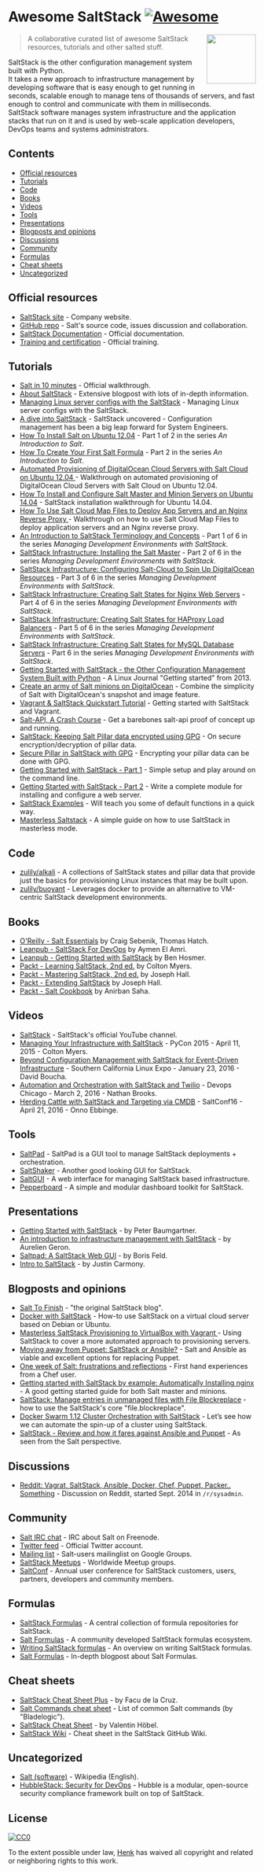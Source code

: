 # Awesome SaltStack  [![Awesome](https://cdn.rawgit.com/sindresorhus/awesome/d7305f38d29fed78fa85652e3a63e154dd8e8829/media/badge.svg)](https://github.com/sindresorhus/awesome)

[<img src="https://yt3.ggpht.com/-u0bhYCAc9tQ/AAAAAAAAAAI/AAAAAAAAAAA/VzeLz4xM-AM/s900-c-k-no-mo-rj-c0xffffff/photo.jpg" align="right" width="100">](https://SaltStack.com)

> A collaborative curated list of awesome SaltStack resources, tutorials and other salted stuff.

SaltStack is the other configuration management system built with Python.  
It takes a new approach to infrastructure management by developing software that is easy enough to get running in seconds, scalable enough to manage tens of thousands of servers, and fast enough to control and communicate with them in milliseconds.  
SaltStack software manages system infrastructure and the application stacks that run on it and is used by web-scale application developers, DevOps teams and systems administrators.

## Contents

- [Official resources](#official-resources)
- [Tutorials](#tutorials)
- [Code](#code)
- [Books](#books)
- [Videos](#videos)
- [Tools](#tools)
- [Presentations](#presentations)
- [Blogposts and opinions](#blogposts-and-opinions)
- [Discussions](#discussions)
- [Community](#community)
- [Formulas](#formulas)
- [Cheat sheets](#cheat-sheets)
- [Uncategorized](#uncategorized)

## Official resources

* [SaltStack site](https://saltstack.com/) - Company website.
* [GitHub repo](https://github.com/saltstack/salt) - Salt's source code, issues discussion and collaboration.
* [SaltStack Documentation](https://docs.saltstack.com/en/latest/) - Official documentation.
* [Training and certification](https://saltstack.com/training/) - Official training.

## Tutorials

* [Salt in 10 minutes](https://docs.saltstack.com/en/latest/topics/tutorials/walkthrough.html) - Official walkthrough.
* [About SaltStack](http://www.yet.org/2016/09/salt/) - Extensive blogpost with lots of in-depth information.
* [Managing Linux server configs with the SaltStack](https://techarena51.com/index.php/getting-started-with-saltstack/) - Managing Linux server configs with the SaltStack.
* [A dive into SaltStack](https://opencredo.com/a-dive-into-salt-stack/) - SaltStack uncovered - Configuration management has been a big leap forward for System Engineers.
* [How To Install Salt on Ubuntu 12.04](https://www.digitalocean.com/community/tutorials/how-to-install-salt-on-ubuntu-12-04) - Part 1 of 2 in the series _An Introduction to Salt_.
* [How To Create Your First Salt Formula](https://www.digitalocean.com/community/tutorials/how-to-create-your-first-salt-formula) - Part 2 in the series _An Introduction to Salt_.
* [Automated Provisioning of DigitalOcean Cloud Servers with Salt Cloud on Ubuntu 12.04 ](https://www.digitalocean.com/community/tutorials/automated-provisioning-of-digitalocean-cloud-servers-with-salt-cloud-on-ubuntu-12-04) - Walkthrough on automated provisioning of DigitalOcean Cloud Servers with Salt Cloud on Ubuntu 12.04.
* [How To Install and Configure Salt Master and Minion Servers on Ubuntu 14.04](https://www.digitalocean.com/community/tutorials/how-to-install-and-configure-salt-master-and-minion-servers-on-ubuntu-14-04) - SaltStack installation walkthrough for Ubuntu 14.04.
* [How To Use Salt Cloud Map Files to Deploy App Servers and an Nginx Reverse Proxy ](https://www.digitalocean.com/community/tutorials/how-to-use-salt-cloud-map-files-to-deploy-app-servers-and-an-nginx-reverse-proxy) - Walkthrough on how to use Salt Cloud Map Files to deploy application servers and an Nginx reverse proxy.
* [An Introduction to SaltStack Terminology and Concepts](https://www.digitalocean.com/community/tutorials/an-introduction-to-saltstack-terminology-and-concepts) - Part 1 of 6 in the series _Managing Development Environments with SaltStack_.
* [SaltStack Infrastructure: Installing the Salt Master](https://www.digitalocean.com/community/tutorials/saltstack-infrastructure-installing-the-salt-master) - Part 2 of 6 in the series _Managing Development Environments with SaltStack_.
* [SaltStack Infrastructure: Configuring Salt-Cloud to Spin Up DigitalOcean Resources](https://www.digitalocean.com/community/tutorials/saltstack-infrastructure-configuring-salt-cloud-to-spin-up-digitalocean-resources) - Part 3 of 6 in the series _Managing Development Environments with SaltStack_.
* [SaltStack Infrastructure: Creating Salt States for Nginx Web Servers](https://www.digitalocean.com/community/tutorials/saltstack-infrastructure-creating-salt-states-for-nginx-web-servers) - Part 4 of 6 in the series _Managing Development Environments with SaltStack_.
* [SaltStack Infrastructure: Creating Salt States for HAProxy Load Balancers](https://www.digitalocean.com/community/tutorials/saltstack-infrastructure-creating-salt-states-for-haproxy-load-balancers) - Part 5 of 6 in the series _Managing Development Environments with SaltStack_.
* [SaltStack Infrastructure: Creating Salt States for MySQL Database Servers](https://www.digitalocean.com/community/tutorials/saltstack-infrastructure-creating-salt-states-for-mysql-database-servers) - Part 6 in the series _Managing Development Environments with SaltStack_.
* [Getting Started with SaltStack - the Other Configuration Management System Built with Python](https://www.linuxjournal.com/content/getting-started-salt-stack-other-configuration-management-system-built-python) - A Linux Journal "Getting started" from 2013.
* [Create an army of Salt minions on DigitalOcean](http://www.aaronbell.com/lets-make-salt-minions-on-digitalocean/) - Combine the simplicity of Salt with DigitalOcean's snapshot and image feature.
* [Vagrant & SaltStack Quickstart Tutorial](http://hittaruki.info/post/vagrant-saltstack-tutorial/) - Getting started with SaltStack and Vagrant.
* [Salt-API, A Crash Course](http://www.thereluctanttecchie.com/salt_api_a_crash_course/) - Get a barebones salt-api proof of concept up and running.
* [SaltStack: Keeping Salt Pillar data encrypted using GPG](http://fabianlee.org/2016/10/18/saltstack-keeping-salt-pillar-data-encrypted-using-gpg/) - On secure encryption/decryption of pillar data.
* [Secure Pillar in SaltStack with GPG](https://gijs.io/2017/02/28/secure-pillar-data-in-saltstack-with-gpg/) - Encrypting your pillar data can be done with GPG.
* [Getting Started with SaltStack - Part 1](http://blog.infracloud.io/saltstack-tutorial-part-1/) -  Simple setup and play around on the command line.
* [Getting Started with SaltStack - Part 2](http://blog.infracloud.io/saltstack-tutorial-part-2/) - Write a complete module for installing and configure a web server.
* [SaltStack Examples](https://www.unixmen.com/saltstack-examples/) - Will teach you some of default functions in a quick way.
* [Masterless Saltstack](https://honza.ca/2013/12/masterless-saltstack) - A simple guide on how to use SaltStack in masterless mode.

## Code

* [zulily/alkali](https://github.com/zulily/alkali) - A collections of SaltStack states and pillar data that provide just the basics for provisioning Linux instances that may be built upon.
* [zulily/buoyant](https://github.com/zulily/buoyant) - Leverages docker to provide an alternative to VM-centric SaltStack development environments.

## Books

* [O'Reilly - Salt Essentials](http://shop.oreilly.com/product/0636920033240.do) by Craig Sebenik, Thomas Hatch.
* [Leanpub - SaltStack For DevOps](https://leanpub.com/saltstackfordevops) by Aymen El Amri.
* [Leanpub - Getting Started with SaltStack](https://leanpub.com/gettingstartedwithsaltstack) by Ben Hosmer.
* [Packt - Learning SaltStack, 2nd ed.](https://www.packtpub.com/networking-and-servers/learning-saltstack-second-edition) by Colton Myers.
* [Packt - Mastering SaltStack, 2nd ed.](https://www.packtpub.com/networking-and-servers/mastering-saltstack-second-edition) by Joseph Hall.
* [Packt - Extending SaltStack](https://www.packtpub.com/networking-and-servers/extending-saltstack) by Joseph Hall.
* [Packt - Salt Cookbook](https://www.packtpub.com/networking-and-servers/salt-cookbook) by Anirban Saha.

## Videos

* [SaltStack](https://www.youtube.com/user/saltstack) - SaltStack's official YouTube channel.
* [Managing Your Infrastructure with SaltStack](https://www.youtube.com/watch?v=y-zQUqMHRX4&t=35s) - PyCon 2015 - April 11, 2015 - Colton Myers.
* [Beyond Configuration Management with SaltStack for Event-Driven Infrastructure](https://www.youtube.com/watch?v=cMCH6EizVVc) - Southern California Linux Expo - January 23, 2016 - David Boucha.
* [Automation and Orchestration with SaltStack and Twilio](https://vimeo.com/162183524) - Devops Chicago - March 2, 2016 - Nathan Brooks.
* [Herding Cattle with SaltStack and Targeting via CMDB](https://www.youtube.com/watch?v=F3K706JJ2EI) - SaltConf16 - April 21, 2016 - Onno Ebbinge.

## Tools

* [SaltPad](https://github.com/Lothiraldan/saltpad) - SaltPad is a GUI tool to manage SaltStack deployments + orchestration.
* [SaltShaker](https://github.com/yueyongyue/saltshaker) - Another good looking GUI for SaltStack.
* [SaltGUI](https://github.com/oliverdunk/SaltGUI) - A web interface for managing SaltStack based infrastructure.
* [Pepperboard](https://github.com/webedia-dev/pepperboard) - A simple and modular dashboard toolkit for SaltStack.

## Presentations

* [Getting Started with SaltStack](https://speakerdeck.com/pycon2014/getting-started-with-saltstack-by-peter-baumgartner) - by Peter Baumgartner.
* [An introduction to infrastructure management with SaltStack](http://www.slideshare.net/saltstack/an-overvisaltstack-presentation-clean) - by Aurelien Geron.
* [Saltpad: A SaltStack Web GUI](https://speakerdeck.com/lothiraldan/saltpad-a-saltstack-web-gui) - by Boris Feld.
* [Intro to SaltStack](http://www.justincarmony.com/slides/salt-tutorial/) - by Justin Carmony.

## Blogposts and opinions

* [Salt To Finish](http://www.salttofinish.com/) - "the original SaltStack blog".
* [Docker with SaltStack](https://opsnotice.xyz/docker-with-saltstack/) - How-to use SaltStack on a virtual cloud server based on Debian or Ubuntu.
* [Masterless SaltStack Provisioning to VirtualBox with Vagrant ](http://www.roblayton.com/2014/12/masterless-saltstack-provisioning-to.html) - Using SaltStack to cover a more automated approach to provisioning servers.
* [Moving away from Puppet: SaltStack or Ansible?](http://ryandlane.com/blog/2014/08/04/moving-away-from-puppet-saltstack-or-ansible/) -  Salt and Ansible as viable and excellent options for replacing Puppet.
* [One week of Salt: frustrations and reflections](https://stevebennett.me/2014/02/17/one-week-of-salt-frustrations-and-reflections/) - First hand experiences from a Chef user.
* [Getting started with SaltStack by example: Automatically Installing nginx](http://bencane.com/2013/09/03/getting-started-with-saltstack-by-example-automatically-installing-nginx/) - A good getting started guide for both Salt master and minions.
* [SaltStack: Manage entries in unmanaged files with File Blockreplace](https://makina-corpus.com/blog/metier/2014/saltstack-manage-entries-in-unmanaged-files-with-file-blockreplace) - how to use the SaltStack's core "file.blockreplace".
* [Docker Swarm 1.12 Cluster Orchestration with SaltStack](http://btmiller.com/2016/11/27/docker-swarm-1.12-cluster-orchestration-with-saltstack.html) - Let’s see how we can automate the spin-up of a cluster using SaltStack.
* [SaltStack - Review and how it fares against Ansible and Puppet](https://www.amon.cx/blog/saltstack-review/) - As seen from the Salt perspective.

## Discussions

* [Reddit: Vagrat, SaltStack, Ansible, Docker, Chef, Puppet, Packer.. Something](https://www.reddit.com/r/sysadmin/comments/2fmkvq/vagrat_saltstack_ansible_docker_chef_puppet/) - Discussion on Reddit, started Sept. 2014 in `/r/sysadmin`.

## Community

* [Salt IRC chat](http://webchat.freenode.net/?channels=salt&uio=Mj10cnVlJjk9dHJ1ZSYxMD10cnVl83) - IRC about Salt on Freenode.
* [Twitter feed](https://twitter.com/saltstack) - Official Twitter account.
* [Mailing list](https://groups.google.com/forum/#!forum/salt-users) - Salt-users mailinglist on Google Groups.
* [SaltStack Meetups](https://www.meetup.com/pro/saltstack/) - Worldwide Meetup groups.
* [SaltConf](http://saltconf.com/) - Annual user conference for SaltStack customers, users, partners, developers and community members.


## Formulas
* [SaltStack Formulas](https://github.com/saltstack-formulas/) - A central collection of formula repositories for SaltStack.
* [Salt Formulas](https://github.com/salt-formulas) - A community developed SaltStack formulas ecosystem.
* [Writing SaltStack formulas](http://ryepup.unwashedmeme.com/blog/2015/03/16/writing-saltstack-formulas/) - An overview on writing SaltStack formulas.
* [Salt Formulas](http://www.yet.org/2016/09/salt-formulas/) - In-depth blogpost about Salt Formulas.

## Cheat sheets

* [SaltStack Cheat Sheet Plus](https://github.com/fmdlc/saltstack-cheatsheet) - by Facu de la Cruz.
* [Salt Commands cheat sheet](https://sites.google.com/site/bladelogicwiki/salt-stack/guides/salt-commands) - List of common Salt commands (by "Bladelogic").
* [SaltStack Cheat Sheet](http://www.xenuser.org/saltstack-cheat-sheet/) - by Valentin Höbel.
* [SaltStack Wiki](https://github.com/saltstack/salt/wiki/Cheat-Sheet) - Cheat sheet in the SaltStack GitHub Wiki.

## Uncategorized

* [Salt (software)](https://en.wikipedia.org/wiki/Salt_(software)) - Wikipedia (English).
* [HubbleStack: Security for DevOps](https://hubblestack.io/) - Hubble is a modular, open-source security compliance framework built on top of SaltStack.

## License

[![CC0](https://camo.githubusercontent.com/60561947585c982aee67ed3e3b25388184cc0aa3/687474703a2f2f6d6972726f72732e6372656174697665636f6d6d6f6e732e6f72672f70726573736b69742f627574746f6e732f38387833312f7376672f63632d7a65726f2e737667)](http://creativecommons.org/publicdomain/zero/1.0/)

To the extent possible under law, [Henk](https://hbokh.github.io/) has waived all copyright and related or neighboring rights to this work.
